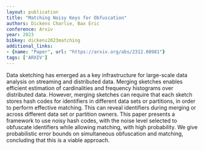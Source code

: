```yaml
---
layout: publication
title: "Matching Noisy Keys for Obfuscation"
authors: Dickens Charlie, Bax Eric
conference: Arxiv
year: 2023
bibkey: dickens2023matching
additional_links:
- {name: "Paper", url: "https://arxiv.org/abs/2312.08981"}
tags: ['ARXIV']
---
```

Data sketching has emerged as a key infrastructure for large-scale data analysis on streaming and distributed data. Merging sketches enables efficient estimation of cardinalities and frequency histograms over distributed data. However, merging sketches can require that each sketch stores hash codes for identifiers in different data sets or partitions, in order to perform effective matching. This can reveal identifiers during merging or across different data set or partition owners. This paper presents a framework to use noisy hash codes, with the noise level selected to obfuscate identifiers while allowing matching, with high probability. We give probabilistic error bounds on simultaneous obfuscation and matching, concluding that this is a viable approach.